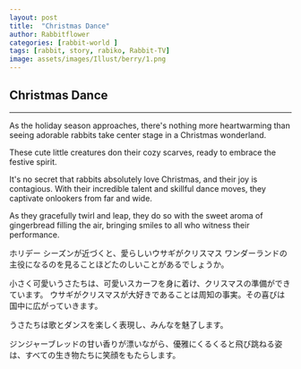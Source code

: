 ```yaml
---
layout: post
title:  "Christmas Dance"
author: Rabbitflower
categories: [rabbit-world ]
tags: [rabbit, story, rabiko, Rabbit-TV]
image: assets/images/Illust/berry/1.png
---
```


## Christmas Dance  

---

As the holiday season approaches, there's nothing more heartwarming than seeing adorable rabbits take center stage in a Christmas wonderland.  
  <!--more-->
These cute little creatures don their cozy scarves, ready to embrace the festive spirit.  
  
It's no secret that rabbits absolutely love Christmas, and their joy is contagious. With their incredible talent and skillful dance moves, they captivate onlookers from far and wide.  
  
As they gracefully twirl and leap, they do so with the sweet aroma of gingerbread filling the air, bringing smiles to all who witness their performance.  
  
ホリデー シーズンが近づくと、愛らしいウサギがクリスマス ワンダーランドの主役になるのを見ることほどたのしいことがあるでしょうか。  

小さく可愛いうさたちは、可愛いスカーフを身に着け、クリスマスの準備ができています。 ウサギがクリスマスが大好きであることは周知の事実。その喜びは国中に広がっていきます。  

うさたちは歌とダンスを楽しく表現し、みんなを魅了します。  

ジンジャーブレッドの甘い香りが漂いながら、優雅にくるくると飛び跳ねる姿は、すべての生き物たちに笑顔をもたらします。  